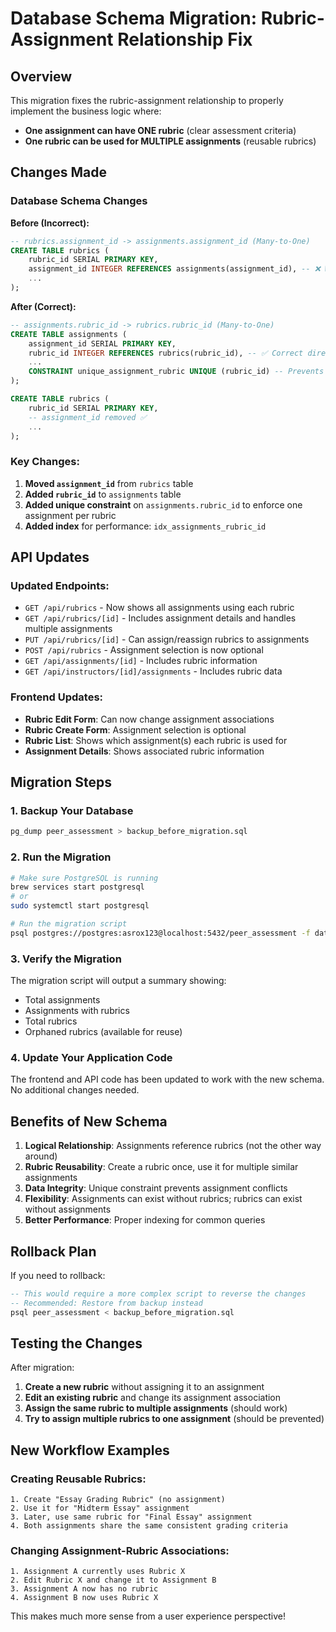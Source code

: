 # Database Schema Migration: Rubric-Assignment Relationship Fix

## Overview

This migration fixes the rubric-assignment relationship to properly implement the business logic where:
- **One assignment can have ONE rubric** (clear assessment criteria)
- **One rubric can be used for MULTIPLE assignments** (reusable rubrics)

## Changes Made

### Database Schema Changes

**Before (Incorrect):**
```sql
-- rubrics.assignment_id -> assignments.assignment_id (Many-to-One)
CREATE TABLE rubrics (
    rubric_id SERIAL PRIMARY KEY,
    assignment_id INTEGER REFERENCES assignments(assignment_id), -- ❌ Wrong direction
    ...
);
```

**After (Correct):**
```sql
-- assignments.rubric_id -> rubrics.rubric_id (Many-to-One)
CREATE TABLE assignments (
    assignment_id SERIAL PRIMARY KEY,
    rubric_id INTEGER REFERENCES rubrics(rubric_id), -- ✅ Correct direction
    ...
    CONSTRAINT unique_assignment_rubric UNIQUE (rubric_id) -- Prevents multiple assignments per rubric
);

CREATE TABLE rubrics (
    rubric_id SERIAL PRIMARY KEY,
    -- assignment_id removed ✅
    ...
);
```

### Key Changes:
1. **Moved `assignment_id`** from `rubrics` table
2. **Added `rubric_id`** to `assignments` table
3. **Added unique constraint** on `assignments.rubric_id` to enforce one assignment per rubric
4. **Added index** for performance: `idx_assignments_rubric_id`

## API Updates

### Updated Endpoints:
- `GET /api/rubrics` - Now shows all assignments using each rubric
- `GET /api/rubrics/[id]` - Includes assignment details and handles multiple assignments
- `PUT /api/rubrics/[id]` - Can assign/reassign rubrics to assignments
- `POST /api/rubrics` - Assignment selection is now optional
- `GET /api/assignments/[id]` - Includes rubric information
- `GET /api/instructors/[id]/assignments` - Includes rubric data

### Frontend Updates:
- **Rubric Edit Form**: Can now change assignment associations
- **Rubric Create Form**: Assignment selection is optional
- **Rubric List**: Shows which assignment(s) each rubric is used for
- **Assignment Details**: Shows associated rubric information

## Migration Steps

### 1. Backup Your Database
```bash
pg_dump peer_assessment > backup_before_migration.sql
```

### 2. Run the Migration
```bash
# Make sure PostgreSQL is running
brew services start postgresql
# or
sudo systemctl start postgresql

# Run the migration script
psql postgres://postgres:asrox123@localhost:5432/peer_assessment -f database_migration_rubric_schema_fix.sql
```

### 3. Verify the Migration
The migration script will output a summary showing:
- Total assignments
- Assignments with rubrics
- Total rubrics
- Orphaned rubrics (available for reuse)

### 4. Update Your Application Code
The frontend and API code has been updated to work with the new schema. No additional changes needed.

## Benefits of New Schema

1. **Logical Relationship**: Assignments reference rubrics (not the other way around)
2. **Rubric Reusability**: Create a rubric once, use it for multiple similar assignments
3. **Data Integrity**: Unique constraint prevents assignment conflicts
4. **Flexibility**: Assignments can exist without rubrics; rubrics can exist without assignments
5. **Better Performance**: Proper indexing for common queries

## Rollback Plan

If you need to rollback:
```sql
-- This would require a more complex script to reverse the changes
-- Recommended: Restore from backup instead
psql peer_assessment < backup_before_migration.sql
```

## Testing the Changes

After migration:
1. **Create a new rubric** without assigning it to an assignment
2. **Edit an existing rubric** and change its assignment association
3. **Assign the same rubric to multiple assignments** (should work)
4. **Try to assign multiple rubrics to one assignment** (should be prevented)

## New Workflow Examples

### Creating Reusable Rubrics:
```
1. Create "Essay Grading Rubric" (no assignment)
2. Use it for "Midterm Essay" assignment
3. Later, use same rubric for "Final Essay" assignment
4. Both assignments share the same consistent grading criteria
```

### Changing Assignment-Rubric Associations:
```
1. Assignment A currently uses Rubric X
2. Edit Rubric X and change it to Assignment B
3. Assignment A now has no rubric
4. Assignment B now uses Rubric X
```

This makes much more sense from a user experience perspective! 